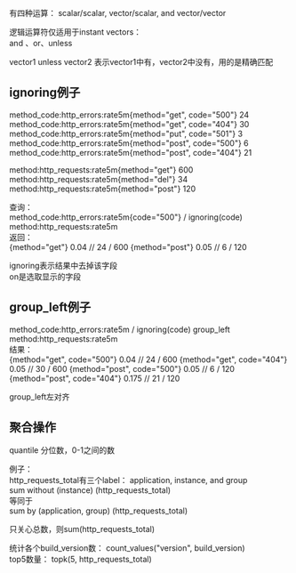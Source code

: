 有四种运算： scalar/scalar, vector/scalar, and vector/vector

逻辑运算符仅适用于instant vectors：  
and 、or、unless  

vector1 unless vector2  表示vector1中有，vector2中没有，用的是精确匹配    

## ignoring例子

method_code:http_errors:rate5m{method="get", code="500"}  24
method_code:http_errors:rate5m{method="get", code="404"}  30
method_code:http_errors:rate5m{method="put", code="501"}  3
method_code:http_errors:rate5m{method="post", code="500"} 6
method_code:http_errors:rate5m{method="post", code="404"} 21

method:http_requests:rate5m{method="get"}  600
method:http_requests:rate5m{method="del"}  34
method:http_requests:rate5m{method="post"} 120

查询：  
method_code:http_errors:rate5m{code="500"} / ignoring(code) method:http_requests:rate5m  
返回：  
{method="get"}  0.04            //  24 / 600
{method="post"} 0.05            //   6 / 120  

ignoring表示结果中去掉该字段  
on是选取显示的字段  

## group_left例子

method_code:http_errors:rate5m / ignoring(code) group_left method:http_requests:rate5m  
结果：  
{method="get", code="500"}  0.04            //  24 / 600
{method="get", code="404"}  0.05            //  30 / 600
{method="post", code="500"} 0.05            //   6 / 120
{method="post", code="404"} 0.175           //  21 / 120  

group_left左对齐  

## 聚合操作

quantile 分位数，0-1之间的数  

例子：  
http_requests_total有三个label： application, instance, and group  
sum without (instance) (http_requests_total)   
等同于  
sum by (application, group) (http_requests_total)  

只关心总数，则sum(http_requests_total)  

统计各个build_version数： count_values("version", build_version)  
top5数量：  topk(5, http_requests_total)  